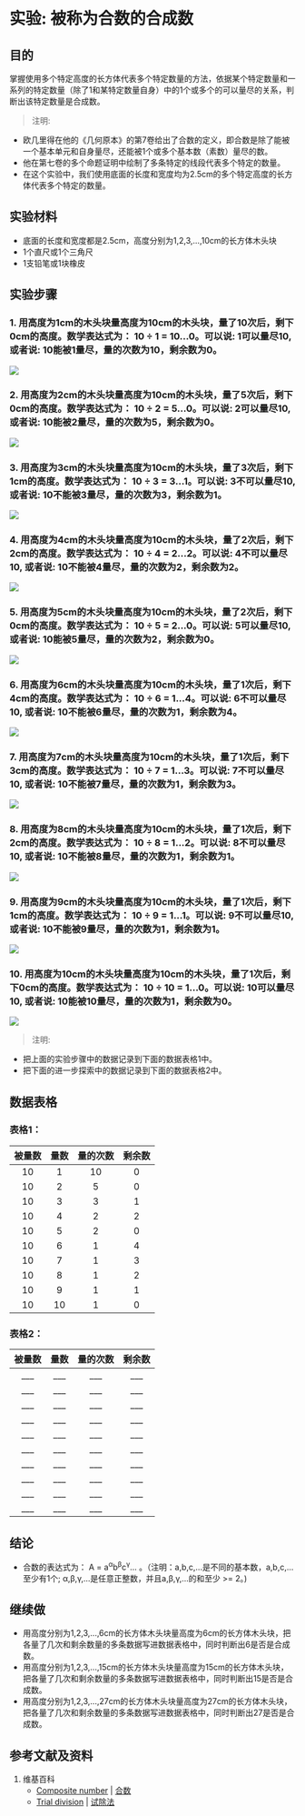 # 实验: 被称为合数的合成数

## 目的

掌握使用多个特定高度的长方体代表多个特定数量的方法，依据某个特定数量和一系列的特定数量（除了1和某特定数量自身）中的1个或多个的可以量尽的关系，判断出该特定数量是合成数。

> 注明:
>  
- 欧几里得在他的《几何原本》的第7卷给出了合数的定义，即合数是除了能被一个基本单元和自身量尽，还能被1个或多个基本数（素数）量尽的数。 
- 他在第七卷的多个命题证明中绘制了多条特定的线段代表多个特定的数量。
- 在这个实验中，我们使用底面的长度和宽度均为2.5cm的多个特定高度的长方体代表多个特定的数量。  

## 实验材料

- 底面的长度和宽度都是2.5cm，高度分别为1,2,3,...,10cm的长方体木头块
- 1个直尺或1个三角尺
- 1支铅笔或1块橡皮

## 实验步骤

### 1. 用高度为1cm的木头块量高度为10cm的木头块，量了10次后，剩下0cm的高度。数学表达式为： 10 ÷ 1 = 10...0。可以说: 1可以量尽10, 或者说: 10能被1量尽，量的次数为10，剩余数为0。
![](/images/数论/基本数和合成数/被称为合数的合成数/1a1.jpg)

### 2. 用高度为2cm的木头块量高度为10cm的木头块，量了5次后，剩下0cm的高度。数学表达式为： 10 ÷ 2 = 5...0。可以说: 2可以量尽10, 或者说: 10能被2量尽，量的次数为5，剩余数为0。
![](/images/数论/基本数和合成数/被称为合数的合成数/1a2.jpg)

### 3. 用高度为3cm的木头块量高度为10cm的木头块，量了3次后，剩下1cm的高度。数学表达式为： 10 ÷ 3 = 3...1。可以说: 3不可以量尽10, 或者说: 10不能被3量尽，量的次数为3，剩余数为1。
![](/images/数论/基本数和合成数/被称为合数的合成数/1a3.jpg)

### 4. 用高度为4cm的木头块量高度为10cm的木头块，量了2次后，剩下2cm的高度。数学表达式为： 10 ÷ 4 = 2...2。可以说: 4不可以量尽10, 或者说: 10不能被4量尽，量的次数为2，剩余数为2。
![](/images/数论/基本数和合成数/被称为合数的合成数/1a4.jpg)

### 5. 用高度为5cm的木头块量高度为10cm的木头块，量了2次后，剩下0cm的高度。数学表达式为： 10 ÷ 5 = 2...0。可以说: 5可以量尽10, 或者说: 10能被5量尽，量的次数为2，剩余数为0。
![](/images/数论/基本数和合成数/被称为合数的合成数/1a5.jpg)

### 6. 用高度为6cm的木头块量高度为10cm的木头块，量了1次后，剩下4cm的高度。数学表达式为： 10 ÷ 6 = 1...4。可以说: 6不可以量尽10, 或者说: 10不能被6量尽，量的次数为1，剩余数为4。
![](/images/数论/基本数和合成数/被称为合数的合成数/1a6.jpg)

### 7. 用高度为7cm的木头块量高度为10cm的木头块，量了1次后，剩下3cm的高度。数学表达式为： 10 ÷ 7 = 1...3。可以说: 7不可以量尽10, 或者说: 10不能被7量尽，量的次数为1，剩余数为3。
![](/images/数论/基本数和合成数/被称为合数的合成数/1a7.jpg)

### 8. 用高度为8cm的木头块量高度为10cm的木头块，量了1次后，剩下2cm的高度。数学表达式为： 10 ÷ 8 = 1...2。可以说: 8不可以量尽10, 或者说: 10不能被8量尽，量的次数为1，剩余数为1。
![](/images/数论/基本数和合成数/被称为合数的合成数/1a8.jpg)

### 9. 用高度为9cm的木头块量高度为10cm的木头块，量了1次后，剩下1cm的高度。数学表达式为： 10 ÷ 9 = 1...1。可以说: 9不可以量尽10, 或者说: 10不能被9量尽，量的次数为1，剩余数为1。
![](/images/数论/基本数和合成数/被称为合数的合成数/1a9.jpg)

### 10. 用高度为10cm的木头块量高度为10cm的木头块，量了1次后，剩下0cm的高度。数学表达式为： 10 ÷ 10 = 1...0。可以说: 10可以量尽10, 或者说: 10能被10量尽，量的次数为1，剩余数为0。
![](/images/数论/基本数和合成数/被称为合数的合成数/1a10.jpg)

> 注明:
>  
- 把上面的实验步骤中的数据记录到下面的数据表格1中。
- 把下面的进一步探索中的数据记录到下面的数据表格2中。

## 数据表格

### 表格1：

|    被量数   |     量数   |   量的次数 |    剩余数    |
| :--------: | :--------: | :-------: | :---------: |
|      10    |      1     |     10    |      0      | 
|      10    |      2     |     5     |      0      | 
|      10    |      3     |     3     |      1      | 
|      10    |      4     |     2     |      2      | 
|      10    |      5     |     2     |      0      | 
|      10    |      6     |     1     |      4      | 
|      10    |      7     |     1     |      3      | 
|      10    |      8     |     1     |      2      | 
|      10    |      9     |     1     |      1      | 
|      10    |      10    |     1     |      0      | 

### 表格2：

|    被量数   |     量数   |   量的次数 |    剩余数    |
| :--------: | :--------: | :-------: | :---------: |
|    ___     |    ___     |    ___    |     ___     | 
|    ___     |    ___     |    ___    |     ___     | 
|    ___     |    ___     |    ___    |     ___     |  
|    ___     |    ___     |    ___    |     ___     | 
|    ___     |    ___     |    ___    |     ___     | 
|    ___     |    ___     |    ___    |     ___     | 
|    ___     |    ___     |    ___    |     ___     | 
|    ___     |    ___     |    ___    |     ___     |  
|    ___     |    ___     |    ___    |     ___     | 
|    ___     |    ___     |    ___    |     ___     | 

## 结论

- 合数的表达式为： A = a<sup>α</sup>b<sup>β</sup>c<sup>γ</sup>... 。（注明：a,b,c,...是不同的基本数，a,b,c,...至少有1个; α,β,γ,...是任意正整数，并且a,β,γ,...的和至少 >= 2。)

## 继续做

- 用高度分别为1,2,3,...,6cm的长方体木头块量高度为6cm的长方体木头块，把各量了几次和剩余数量的多条数据写进数据表格中，同时判断出6是否是合成数。
- 用高度分别为1,2,3,...,15cm的长方体木头块量高度为15cm的长方体木头块，把各量了几次和剩余数量的多条数据写进数据表格中，同时判断出15是否是合成数。
- 用高度分别为1,2,3,...,27cm的长方体木头块量高度为27cm的长方体木头块，把各量了几次和剩余数量的多条数据写进数据表格中，同时判断出27是否是合成数。

## 参考文献及资料

1. 维基百科
	- [Composite number](https://en.wikipedia.org/wiki/Composite_number) |  [合数](https://zh.wikipedia.org/wiki/%E5%90%88%E6%95%B0) 
	- [Trial division](https://en.wikipedia.org/wiki/Trial_division) | [试除法](https://zh.wikipedia.org/wiki/试除法) 
